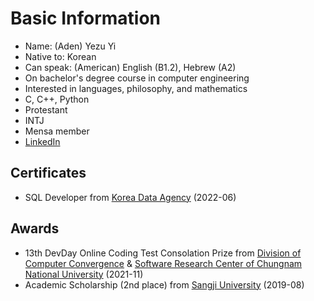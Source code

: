 # Basic Information
- Name\: (Aden) Yezu Yi
- Native to\: Korean
- Can speak\: (American) English (B1.2), Hebrew (A2)
- On bachelor's degree course in computer engineering
- Interested in languages, philosophy, and mathematics
- C, C++, Python
- Protestant
- INTJ
- Mensa member
- [LinkedIn](https://www.linkedin.com/in/yezu-yi/)
## Certificates
- SQL Developer from [Korea Data Agency](https://www.kdata.or.kr/) (2022-06)
## Awards
- 13th DevDay Online Coding Test Consolation Prize from [Division of Computer Convergence](https://computer.cnu.ac.kr/computer/index.do) & [Software Research Center of Chungnam National University](https://sorec.cnu.ac.kr/sorec/index.do) (2021-11)
- Academic Scholarship (2nd place) from [Sangji University](https://www.sangji.ac.kr/kor/index.do) (2019-08)
